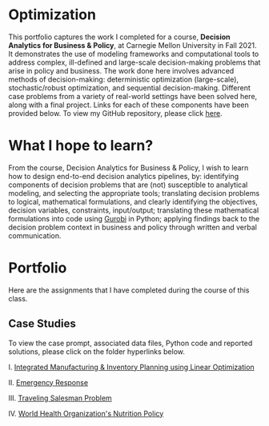 # Optimization

This portfolio captures the work I completed for a course, **Decision Analytics for Business & Policy**, at Carnegie Mellon University in Fall 2021. It demonstrates the use of modeling frameworks and computational tools to address complex, ill-defined and large-scale decision-making problems that arise in policy and business. The work done here involves advanced methods of decision-making: deterministic optimization (large-scale), stochastic/robust optimization, and sequential decision-making. Different case problems from a variety of real-world settings have been solved here, along with a final project. Links for each of these components have been provided below. To view my GitHub repository, please click [here](https://github.com/mhmirza/Optimization).

# What I hope to learn?

From the course, Decision Analytics for Business & Policy, I wish to learn how to design end-to-end decision analytics pipelines, by: identifying components of decision problems that are (not) susceptible to analytical modeling, and selecting the appropriate tools; translating decision problems to logical, mathematical formulations, and clearly identifying the objectives, decision variables, constraints, input/output; translating these mathematical formulations into code using [Gurobi](https://www.gurobi.com/) in Python; applying findings back to the decision problem context in business and policy through written and verbal communication.

# Portfolio

Here are the assignments that I have completed during the course of this class.

## Case Studies

To view the case prompt, associated data files, Python code and reported solutions, please click on the folder hyperlinks below.

I. [Integrated Manufacturing & Inventory Planning using Linear Optimization](https://github.com/mhmirza/Optimization/tree/main/Case%20Study%20I) 

II. [Emergency Response](https://github.com/mhmirza/Optimization/tree/main/Case%20Study%20II)

III. [Traveling Salesman Problem](https://github.com/mhmirza/Optimization/tree/main/Case%20Study%20III)

IV. [World Health Organization's Nutrition Policy](https://github.com/mhmirza/Optimization/tree/main/Case%20Study%20IV)
